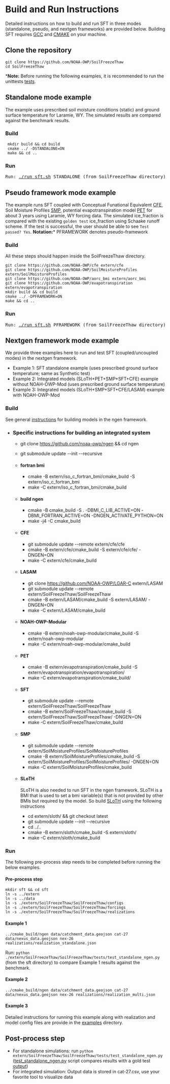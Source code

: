 # Build and Run Instructions
Detailed instructions on how to build and run SFT in three modes (standalone, pseudo, and nextgen frameworks) are provided below. Building SFT requires [GCC](https://gcc.gnu.org) and [CMAKE](https://cmake.org/) on your machine.

## Clone the repository
```
git clone https://github.com/NOAA-OWP/SoilFreezeThaw
cd SoilFreezeThaw 
```
***Note:** Before running the following examples, it is recommended to run the unittests [tests](https://github.com/NOAA-OWP/SoilFreezeThaw/tree/master/tests).

## Standalone mode example
The example uses prescribed soil moisture conditions (static) and ground surface temperature for Laramie, WY. The simulated results are compared against the benchmark results.

### Build
```
 mkdir build && cd build
 cmake ../ -DSTANDALONE=ON
 make && cd ..
```
### Run
<pre>
Run: <a href="https://github.com/NOAA-OWP/SoilFreezeThaw/blob/master/run_sft.sh">./run_sft.sh</a> STANDALONE (from SoilFreezeThaw directory)    
</pre>

## Pseudo framework mode example
The example runs SFT coupled with Conceptual Funational Equivalent [CFE](https://github.com/NOAA-OWP/cfe/), Soil Moisture Profiles [SMP]( https://github.com/NOAA-OWP/SoilMoistureProfiles), potential evapotranspiration model [PET](https://github.com/NOAA-OWP/evapotranspiration) for about 3 years using Laramie, WY forcing data. The simulated ice_fraction is compared with the existing `golden test` ice_fraction using Schaake runoff scheme. If the test is successful, the user should be able to see `Test passed? Yes`.
**Notation:*** PFRAMEWORK denotes pseudo-framework
### Build
All these steps should happen inside the SoilFreezeThaw directory.
```
git clone https://github.com/NOAA-OWP/cfe extern/cfe
git clone https://github.com/NOAA-OWP/SoilMoistureProfiles extern/SoilMoistureProfiles
git clone https://github.com/NOAA-OWP/aorc_bmi extern/aorc_bmi
git clone https://github.com/NOAA-OWP/evapotranspiration extern/evapotranspiration
mkdir build && cd build
cmake ../ -DPFRAMEWORK=ON
make && cd ..
```
### Run
<pre>
Run: <a href="https://github.com/NOAA-OWP/SoilFreezeThaw/blob/master/run_sft.sh">./run_sft.sh</a> PFRAMEWORK (from SoilFreezeThaw directory)
</pre>

## Nextgen framework mode example
We provide three examples here to run and test SFT (coupled/uncoupled modes) in the nextgen framework.
- Example 1: SFT standalone example (uses prescribed ground surface temperature; same as Synthetic test)
- Example 2: Integrated models (SLoTH+PET+SMP+SFT+CFE) example without NOAH-OWP-Mod (uses prescribed ground surface temperature)
- Example 3: Integrated models (SLoTH+SMP+SFT+CFE/LASAM) example with NOAH-OWP-Mod

### Build
See general [instructions](https://github.com/NOAA-OWP/ngen/wiki/NGen-Tutorial#running-cfe) for building models in the ngen framework. 
- ### Specific instructions for building an integrated system
  - git clone https://github.com/noaa-owp/ngen && cd ngen
  - git submodule update --init --recursive
  - #### fortran bmi
    - cmake -B extern/iso_c_fortran_bmi/cmake_build -S extern/iso_c_fortran_bmi
    - make -C extern/iso_c_fortran_bmi/cmake_build
  - #### build ngen
     - cmake -B cmake_build -S . -DBMI_C_LIB_ACTIVE=ON -DBMI_FORTRAN_ACTIVE=ON -DNGEN_ACTIVATE_PYTHON=ON
     - make -j4 -C cmake_build
  - #### CFE
    - git submodule update --remote extern/cfe/cfe 
    - cmake -B extern/cfe/cmake_build -S extern/cfe/cfe/ -DNGEN=ON
    - make -C extern/cfe/cmake_build
  - #### LASAM
    - git clone https://github.com/NOAA-OWP/LGAR-C extern/LASAM
    - git submodule update --remote extern/SoilFreezeThaw/SoilFreezeThaw  
    - cmake -B extern/LASAM/cmake_build -S extern/LASAM/ -DNGEN=ON
    - make -C extern/LASAM/cmake_build
  - #### NOAH-OWP-Modular
    - cmake -B extern/noah-owp-modular/cmake_build -S extern/noah-owp-modular
    - make -C extern/noah-owp-modular/cmake_build
  - #### PET
    - cmake -B extern/evapotranspiration/cmake_build -S extern/evapotranspiration/evapotranspiration/
    - make -C extern/evapotranspiration/cmake_build/
  - #### SFT
    - git submodule update --remote extern/SoilFreezeThaw/SoilFreezeThaw  
    - cmake -B extern/SoilFreezeThaw/cmake_build -S extern/SoilFreezeThaw/SoilFreezeThaw/ -DNGEN=ON
    - make -C extern/SoilFreezeThaw/cmake_build
  - #### SMP
    - git submodule update --remote extern/SoilMoistureProfiles/SoilMoistureProfiles
    - cmake -B extern/SoilMoistureProfiles/cmake_build -S extern/SoilMoistureProfiles/SoilMoistureProfiles/ -DNGEN=ON
    - make -C extern/SoilMoistureProfiles/cmake_build
 
  - #### SLoTH
    SLoTH is also needed to run SFT in the ngen framework. SLoTH is a BMI that is used to set a bmi variable(s) that is not provided by other BMIs but required by the model. So build [SLoTH](https://github.com/NOAA-OWP/SLoTH) using the following instructions
    - cd extern/sloth/ && git checkout latest 
    - git submodule update --init --recursive
    - cd ../..
    - cmake -B extern/sloth/cmake_build -S extern/sloth/
    - make -C extern/sloth/cmake_build

### Run
The following pre-process step needs to be completed before running the below examples.
  #### Pre-process step
  ```
  mkdir sft && cd sft
  ln -s ../extern
  ln -s ../data 
  ln -s ./extern/SoilFreezeThaw/SoilFreezeThaw/configs
  ln -s ./extern/SoilFreezeThaw/SoilFreezeThaw/forcings
  ln -s ./extern/SoilFreezeThaw/SoilFreezeThaw/realizations
  ```
  
  #### Example 1
  ```
  ../cmake_build/ngen data/catchment_data.geojson cat-27 data/nexus_data.geojson nex-26 realizations/realization_standalone.json
  ```
  Run: `python ./extern/SoilFreezeThaw/SoilFreezeThaw/tests/test_standalone_ngen.py` (from the sft directory) to compare Example 1 results against the benchmark.
  #### Example 2
  ```
  ../cmake_build/ngen data/catchment_data.geojson cat-27 data/nexus_data.geojson nex-26 realizations/realization_multi.json
  ```
  #### Example 3
  Detailed instructions for running this example along with realization and model config files are provide in the [examples](https://github.com/NOAA-OWP/SoilFreezeThaw/tree/master/examples) directory.
## Post-process step
  - For standalone simulations: run `python extern/SoilFreezeThaw/SoilFreezeThaw/tests/test_standalone_ngen.py` ([test_standalone_ngen.py](https://github.com/NOAA-OWP/SoilFreezeThaw/blob/master/tests/test_standalone_ngen.py) script compares results with a gold test [output](https://github.com/NOAA-OWP/SoilFreezeThaw/blob/master/tests/file_golden.csv))
  - For integrated simulation: Output data is stored in cat-27.csv, use your favorite tool to visualize data
